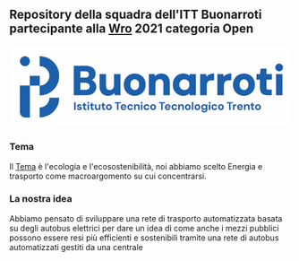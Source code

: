 
## Repository della squadra dell'ITT Buonarroti partecipante alla [Wro](https://worldrobotolympiad.it/tema-2021) 2021 categoria Open
![Buonarroti](/MEDIA/Buonarroti_Logo_Trasparente1_LogoHome.png)
### Tema
Il [Tema](https://worldrobotolympiad.it/tema-2021) è l'ecologia e l'ecosostenibilità, noi abbiamo scelto Energia e trasporto come macroargomento su cui concentrarsi. 
### La nostra idea
Abbiamo pensato di sviluppare una rete di trasporto automatizzata basata su degli autobus elettrici per dare un idea di come anche i mezzi pubblici possono essere resi 
più efficienti e sostenibili tramite una rete di autobus automatizzati gestiti da una centrale